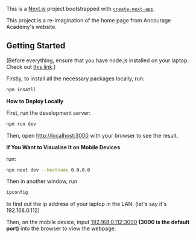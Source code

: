 This is a [Next.js](https://nextjs.org) project bootstrapped with [`create-next-app`](https://nextjs.org/docs/app/api-reference/cli/create-next-app).

This project is a re-imagination of the home page from Ancourage Academy's website.

## Getting Started
(Before everything, ensure that you have node.js installed on your laptop. Check out [this link](https://nodejs.org/en/download).)

Firstly, to install all the necessary packages locally, run:

```bash
npm insatll
```


**How to Deploy Locally**

First, run the development server:

```bash
npm run dev
```

Then, open [http://localhost:3000](http://localhost:3000) with your browser to see the result.

**If You Want to Visualise It on Mobile Devices**

run:

```bash
npx next dev --hostname 0.0.0.0
```

Then in another window, run
```bash
ipconfig
```
to find out the ip address of your laptop in the LAN.
(let's say it's 192.168.0.112)

Then, on the mobile device, input [192.168.0.112:3000](http://localhost:3000) __(3000 is the default port)__ into the browser to view the webpage.